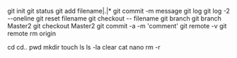 
git init
git status
git add filename|.|*
git commit -m message
git log
git log -2 --oneline
git reset filename
git checkout -- filename
git branch
git branch Master2
git checkout Master2
git commit -a -m 'comment'
git remote -v
git remote rm origin





 


cd
cd..
pwd
mkdir
touch
ls
ls -la
clear
cat
nano
rm -r
